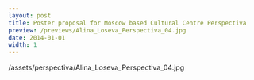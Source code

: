 ```yaml
---
layout: post
title: Poster proposal for Moscow based Cultural Centre Perspectiva
preview: /previews/Alina_Loseva_Perspectiva_04.jpg
date: 2014-01-01
width: 1
---
```

/assets/perspectiva/Alina_Loseva_Perspectiva_04.jpg
